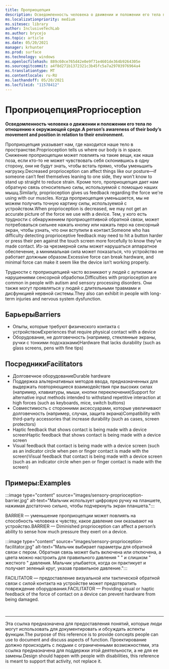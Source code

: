```yaml
---
title: Проприоцепция
description: Осведомленность человека о движении и положении его тела по отношению к окружающей среде
ms.localizationpriority: medium
ms.sitesec: library
author: InclusiveTechLab
ms.author: brycejo
ms.topic: article
ms.date: 05/20/2021
manager: krhunter
ms.prod: surface
ms.technology: windows
ms.openlocfilehash: 889c60ce765d42e0e9f71e4601de364b9264305e
ms.sourcegitcommit: a4f8d271b1372321c3b45fc5a7a29703976964a4
ms.translationtype: MT
ms.contentlocale: ru-RU
ms.lasthandoff: 05/20/2021
ms.locfileid: "11578412"
---
```

# <a name="proprioception"></a><span data-ttu-id="648b9-103">Проприоцепция</span><span class="sxs-lookup"><span data-stu-id="648b9-103">Proprioception</span></span>

**<span data-ttu-id="648b9-104">Осведомленность человека о движении и положении его тела по отношению к окружающей среде.</span><span class="sxs-lookup"><span data-stu-id="648b9-104">A person’s awareness of their body’s movement and position in relation to their environment.</span></span>**

<span data-ttu-id="648b9-105">Проприоцепция указывает нам, где находится наше тело в пространстве.</span><span class="sxs-lookup"><span data-stu-id="648b9-105">Proprioception tells us where our body is in space.</span></span> <span data-ttu-id="648b9-106">Снижение проприоцепции может повлиять на такие вещи, как наша поза, если кто-то не может чувствовать себя склонившись в одну сторону, они не будут знать, чтобы встать прямо, чтобы уменьшить нагрузку.</span><span class="sxs-lookup"><span data-stu-id="648b9-106">Decreased proprioception can affect things like our posture—if someone can’t feel themselves leaning to one side, they won’t know to stand up straight to reduce strain.</span></span> <span data-ttu-id="648b9-107">Кроме того, проприоцепция дает нам обратную связь относительно силы, используемой с помощью наших мышц.</span><span class="sxs-lookup"><span data-stu-id="648b9-107">Similarly, proprioception gives us feedback regarding the force we're using with our muscles.</span></span> <span data-ttu-id="648b9-108">Когда проприоцепция уменьшается, мы не можем получить точную картину силы, используемой с устройством.</span><span class="sxs-lookup"><span data-stu-id="648b9-108">When proprioception is decreased, we may not get an accurate picture of the force we use with a device.</span></span> <span data-ttu-id="648b9-109">Тем, у кого есть трудности с обнаружением проприоцептивной обратной связи, может потребоваться сильнее нажать кнопку или нажать перо на сенсорный экран, чтобы узнать, что они вступили в контакт.</span><span class="sxs-lookup"><span data-stu-id="648b9-109">Someone who has difficulty detecting proprioceptive feedback may need to hit a button harder or press their pen against the touch screen more forcefully to know they’ve made contact.</span></span> <span data-ttu-id="648b9-110">Из-за чрезмерной силы может нарушаться аппаратное обеспечение, а минимальная сила может показаться, что устройство не работает должным образом.</span><span class="sxs-lookup"><span data-stu-id="648b9-110">Excessive force can break hardware, and minimal force can make it seem like the device isn’t working properly.</span></span> 

<span data-ttu-id="648b9-111">Трудности с проприоцепцией часто возникают у людей с аутизмом и нарушениями сенсорной обработки.</span><span class="sxs-lookup"><span data-stu-id="648b9-111">Difficulties with proprioception are common in people with autism and sensory processing disorders.</span></span> <span data-ttu-id="648b9-112">Они также могут проявляться у людей с длительными травмами и дисфункцией нервной системы.</span><span class="sxs-lookup"><span data-stu-id="648b9-112">They also can exhibit in people with long-term injuries and nervous system dysfunction.</span></span>

## <a name="barriers"></a><span data-ttu-id="648b9-113">Барьеры</span><span class="sxs-lookup"><span data-stu-id="648b9-113">Barriers</span></span>
* <span data-ttu-id="648b9-114">Опыты, которые требуют физического контакта с устройством</span><span class="sxs-lookup"><span data-stu-id="648b9-114">Experiences that require physical contact with a device</span></span>
* <span data-ttu-id="648b9-115">Оборудование, не долговечность (например, стеклянные экраны, ручки с тонкими подсказками)</span><span class="sxs-lookup"><span data-stu-id="648b9-115">Hardware that lacks durability (such as glass screens, pens with fine tips)</span></span>

## <a name="facilitators"></a><span data-ttu-id="648b9-116">Посредники</span><span class="sxs-lookup"><span data-stu-id="648b9-116">Facilitators</span></span>
* <span data-ttu-id="648b9-117">Долговечное оборудование</span><span class="sxs-lookup"><span data-stu-id="648b9-117">Durable hardware</span></span>
* <span data-ttu-id="648b9-118">Поддержка альтернативных методов ввода, предназначенных для выдержать повторяющиеся взаимодействия при высоких силах (например, клавиатуры, мыши, кнопки переключения)</span><span class="sxs-lookup"><span data-stu-id="648b9-118">Support for alternative input methods intended to withstand repetitive interaction at high forces (such as keyboards, mice, switch buttons)</span></span>
* <span data-ttu-id="648b9-119">Совместимость с сторонними аксессуарами, которые увеличивают долговечность (например, случаи, защита экрана)</span><span class="sxs-lookup"><span data-stu-id="648b9-119">Compatibility with third-party accessories that increase durability (such as cases, screen protectors)</span></span>
* <span data-ttu-id="648b9-120">Haptic feedback that shows contact is being made with a device screen</span><span class="sxs-lookup"><span data-stu-id="648b9-120">Haptic feedback that shows contact is being made with a device screen</span></span> 
* <span data-ttu-id="648b9-121">Visual feedback that contact is being made with a device screen (such as an indicator circle when pen or finger contact is made with the screen)</span><span class="sxs-lookup"><span data-stu-id="648b9-121">Visual feedback that contact is being made with a device screen (such as an indicator circle when pen or finger contact is made with the screen)</span></span>

## <a name="examples"></a><span data-ttu-id="648b9-122">Примеры:</span><span class="sxs-lookup"><span data-stu-id="648b9-122">Examples</span></span>

:::image type="content" source="images/sensory-proprioception-barrier.jpg" alt-text="Мальчик использует цифровую ручку на планшете, нажимая достаточно сильно, чтобы подчеркнуть экран планшета.":::

<span data-ttu-id="648b9-124">BARRIER — уменьшение проприоцепции может повлиять на способность человека к чувству, какое давление они оказывают на устройство.</span><span class="sxs-lookup"><span data-stu-id="648b9-124">BARRIER — Diminished proprioception can affect a person’s ability to sense how much pressure they exert on a device.</span></span> 

:::image type="content" source="images/sensory-proprioception-facilitator.jpg" alt-text="Мальчик выбирает параметры для обратной связи с пером. Обратная связь может быть включена или отключена, а цвета можно настроить для правильного давления &quot; &quot; и слишком &quot; жесткого &quot; давления. Мальчик улыбается, когда он практикует и получает зеленый круг, указав правильное давление.":::

<span data-ttu-id="648b9-128">FACILITATOR — предоставление визуальной или тактической обратной связи с силой контакта на устройстве может предотвратить повреждение оборудования.</span><span class="sxs-lookup"><span data-stu-id="648b9-128">FACILITATOR — Providing visual or haptic feedback of the force of contact on a device can prevent hardware from being damaged.</span></span>


&nbsp;

[comment]: # (Заявление footer)
___
<span data-ttu-id="648b9-130">Эта ссылка предназначена для предоставления понятий, которые люди могут использовать для документировать и обсуждать аспекты функции.</span><span class="sxs-lookup"><span data-stu-id="648b9-130">The purpose of this reference is to provide concepts people can use to document and discuss aspects of function.</span></span> <span data-ttu-id="648b9-131">Проектирование должно происходить с людьми с ограниченными возможностями, эта ссылка предназначена для поддержки этой деятельности, а не для ее замены.</span><span class="sxs-lookup"><span data-stu-id="648b9-131">Design should happen with people with disabilities, this reference is meant to support that activity, not replace it.</span></span> 